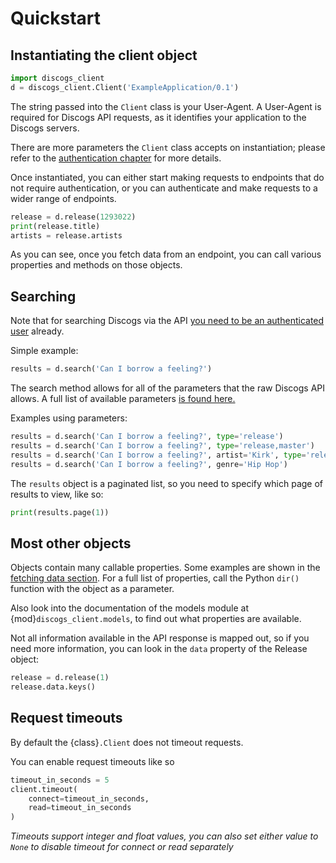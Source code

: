 # Quickstart

## Instantiating the client object

```python
import discogs_client
d = discogs_client.Client('ExampleApplication/0.1')
```

The string passed into the `Client` class is your User-Agent. A User-Agent is
required for Discogs API requests, as it identifies your application to the
Discogs servers.

There are more parameters the `Client` class accepts on instantiation; please
refer to the [authentication chapter](authentication.md) for more details.

Once instantiated, you can either start making requests to endpoints that do not
require authentication, or you can authenticate and make requests to a wider
range of endpoints.

```python
release = d.release(1293022)
print(release.title)
artists = release.artists
```

As you can see, once you fetch data from an endpoint, you can call various
properties and methods on those objects.


## Searching

Note that for searching Discogs via the API [you need to be an authenticated
user](authentication.md) already.

Simple example:

```python
results = d.search('Can I borrow a feeling?')
```

The search method allows for all of the parameters that the raw Discogs API
allows. A full list of available parameters [is found
here.](http://www.discogs.com/developers/#page:database,header:database-search)

Examples using parameters:

```python
results = d.search('Can I borrow a feeling?', type='release')
results = d.search('Can I borrow a feeling?', type='release,master')
results = d.search('Can I borrow a feeling?', artist='Kirk', type='release')
results = d.search('Can I borrow a feeling?', genre='Hip Hop')
```

The `results` object is a paginated list, so you need to specify which page of
results to view, like so:

```python
print(results.page(1))
```


## Most other objects

Objects contain many callable properties. Some examples are shown in the
[fetching data section](fetching_data.md). For a full list of properties, call
the Python `dir()` function with the object as a parameter.

Also look into the documentation of the models module at
{mod}`discogs_client.models`, to find out what properties are available.

Not all information available in the API response is mapped out, so if you need
more information, you can look in the `data` property of the Release object:

```python
release = d.release(1)
release.data.keys()
```

## Request timeouts

By default the {class}`.Client` does not timeout requests.

You can enable request timeouts like so

```python
timeout_in_seconds = 5
client.timeout(
    connect=timeout_in_seconds,
    read=timeout_in_seconds
)
```

_Timeouts support integer and float values, you can also set either value to `None` to disable timeout for connect or read separately_
